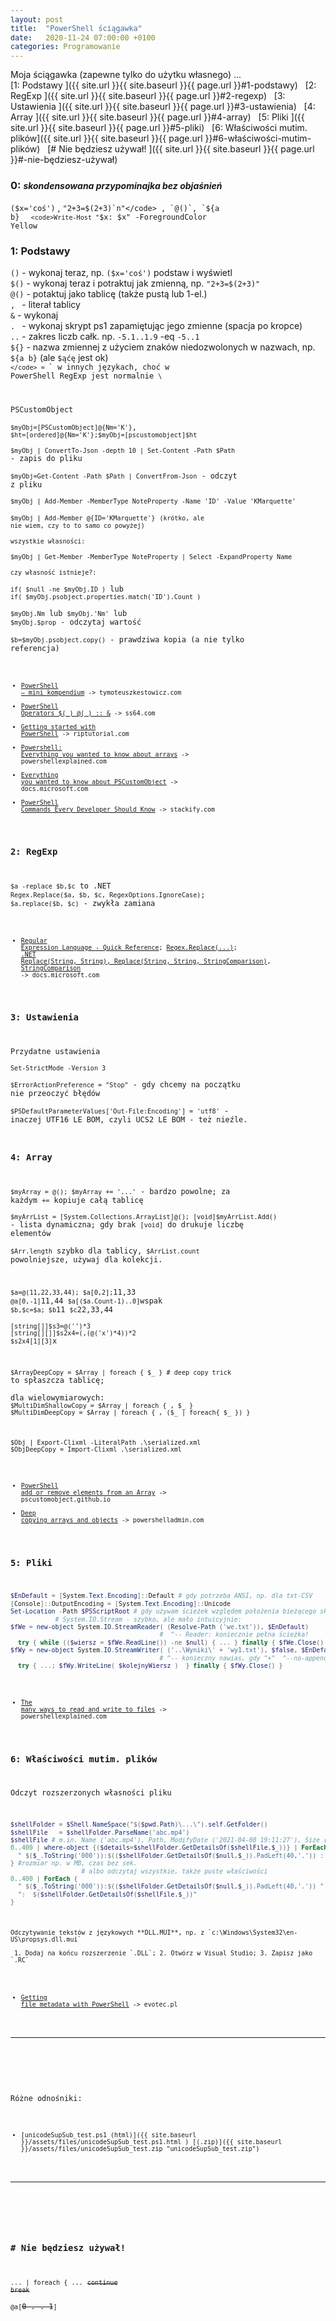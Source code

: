 ```yaml
---
layout: post
title:  "PowerShell ściągawka"
date:   2020-11-24 07:00:00 +0100
categories: Programowanie
---
```


Moja ściągawka (zapewne tylko do użytku własnego) ...<br/>
[1: Podstawy                 ]({{ site.url }}{{ site.baseurl }}{{ page.url }}#1-podstawy) &nbsp; 
[2: RegExp                   ]({{ site.url }}{{ site.baseurl }}{{ page.url }}#2-regexp) &nbsp; 
[3: Ustawienia               ]({{ site.url }}{{ site.baseurl }}{{ page.url }}#3-ustawienia) &nbsp; 
[4: Array                    ]({{ site.url }}{{ site.baseurl }}{{ page.url }}#4-array) &nbsp; 
[5: Pliki                    ]({{ site.url }}{{ site.baseurl }}{{ page.url }}#5-pliki) &nbsp; 
[6: Właściwości mutim. plików]({{ site.url }}{{ site.baseurl }}{{ page.url }}#6-właściwości-mutim-plików) &nbsp; 
[# Nie będziesz używał!      ]({{ site.url }}{{ site.baseurl }}{{ page.url }}#-nie-będziesz-używał) &nbsp; 


### 0: <small> *skondensowana przypominajka bez objaśnień* </small>

`($x='coś')` , <code>"2+3=$(2+3)`n"</code> , `@()`, `${a b}`  
<code>Write-Host "`$x: $x" -ForegroundColor Yellow</code>


### 1: Podstawy

`()` - wykonaj teraz, np. `($x='coś')` podstaw i wyświetl  
`$()` - wykonaj teraz i potraktuj jak zmienną, np. `"2+3=$(2+3)"`  
`@()` - potaktuj jako tablicę (także pustą lub 1-el.)  
`, `  - literał tablicy  
`&` - wykonaj  
`. `  - wykonaj skrypt ps1 zapamiętując jego zmienne (spacja po kropce)  
`..` - zakres liczb całk. np. `-5.1..1.9` -eq `-5..1`  
`${}` - nazwa zmiennej z użyciem znaków niedozwolonych w nazwach, np. `${a b}` (ale `$ąćę` jest ok)  
<code>`</code> = `\` w innych językach, choć w PowerShell RegExp jest normalnie `\`

PSCustomObject  
`$myObj=[PSCustomObject]@{Nm='K'}`, `$ht=[ordered]@{Nm='K'};$myObj=[pscustomobject]$ht`  
`$myObj | ConvertTo-Json -depth 10 | Set-Content -Path $Path` - zapis do pliku  
`$myObj=Get-Content -Path $Path | ConvertFrom-Json` - odczyt z pliku  
`$myObj | Add-Member -MemberType NoteProperty -Name 'ID' -Value 'KMarquette'`  
`$myObj | Add-Member @{ID='KMarquette'}` <small>(krótko, ale nie wiem, czy to to samo co powyżej)</small>  
<small>wszystkie własności:</small>  
`$myObj | Get-Member -MemberType NoteProperty | Select -ExpandProperty Name`  
<small>czy własność istnieje?:</small>  
`if( $null -ne $myObj.ID )` lub `if( $myObj.psobject.properties.match('ID').Count )`  
`$myObj.Nm` lub `$myObj.'Nm'` lub `$myObj.$prop` - odczytaj wartość  
`$b=$myObj.psobject.copy()` - prawdziwa kopia (a nie tylko referencja)  

* [PowerShell – mini kompendium](http://tymoteuszkestowicz.com/2013/11/powershell-mini-kompendium/)  -> tymoteuszkestowicz.com
* [PowerShell Operators $( ) @( ) :: &](https://ss64.com/ps/syntax-operators.html)  -> ss64.com
* [Getting started with PowerShell](https://riptutorial.com/powershell)  -> riptutorial.com
* [Powershell: Everything you wanted to know about arrays](https://powershellexplained.com/2018-10-15-Powershell-arrays-Everything-you-wanted-to-know/)  -> powershellexplained.com
* [Everything you wanted to know about PSCustomObject](https://docs.microsoft.com/en-us/powershell/scripting/learn/deep-dives/everything-about-pscustomobject?view=powershell-5.1)  -> docs.microsoft.com
* [PowerShell Commands Every Developer Should Know](https://stackify.com/powershell-commands-every-developer-should-know/)  -> stackify.com


### 2: RegExp

`$a -replace $b,$c` to .NET `Regex.Replace($a, $b, $c, RegexOptions.IgnoreCase)`; `$a.replace($b, $c)` - zwykła zamiana  

* [Regular Expression Language - Quick Reference](https://docs.microsoft.com/pl-pl/dotnet/standard/base-types/regular-expression-language-quick-reference); [Regex.Replace(...)](https://docs.microsoft.com/en-us/dotnet/api/system.text.regularexpressions.regex.replace?view=net-5.0); [.NET Replace(String, String), Replace(String, String, StringComparison)](https://docs.microsoft.com/en-us/dotnet/api/system.string.replace?redirectedfrom=MSDN&view=net-5.0#System_String_Replace_System_String_System_String_), [StringComparison](https://docs.microsoft.com/en-us/dotnet/api/system.stringcomparison?view=net-5.0)  -> docs.microsoft.com

### 3: Ustawienia

Przydatne ustawienia  
`Set-StrictMode -Version 3`  
`$ErrorActionPreference = "Stop"` - gdy chcemy na początku nie przeoczyć błędów  
`$PSDefaultParameterValues['Out-File:Encoding'] = 'utf8'` - inaczej UTF16 LE BOM, czyli UCS2 LE BOM - też nieźle.  

### 4: Array 

`$myArray = @(); $myArray += '...'` - bardzo powolne; za każdym `+=` kopiuje całą tablicę  
`$myArrList = [System.Collections.ArrayList]@(); [void]$myArrList.Add()` - lista dynamiczna; gdy brak `[void]` do drukuje liczbę elementów  
`$Arr.length` szybko dla tablicy, `$ArrList.count` powolniejsze, używaj dla kolekcji.

`$a=@(11,22,33,44); $a[0,2];`11,33 `@a[0,-1]`11,44 `$a[($a.Count-1)..0]`wspak `$b,$c=$a; $b`11 `$c`22,33,44  
`[string[]]$s3=@('')*3` `[string[][]]$s2x4=(,(@('x')*4))*2` `$s2x4[1][3]`x  

`$ArrayDeepCopy = $Array | foreach { $_ } # deep copy trick` to spłaszcza tablicę;  
dla wielowymiarowych: `$MultiDimShallowCopy = $Array | foreach { , $_ }`  `$MultiDimDeepCopy = $Array | foreach { , ($_ | foreach{ $_ }) }`

`$Obj | Export-Clixml -LiteralPath .\serialized.xml` `$ObjDeepCopy = Import-Clixml .\serialized.xml`  


* [PowerShell add or remove elements from an Array](https://pscustomobject.github.io/powershell/Add-Remove-Items-From-Array/) -> pscustomobject.github.io
* [Deep copying arrays and objects](https://www.powershelladmin.com/wiki/Deep_copying_arrays_and_objects_in_PowerShell) -> powershelladmin.com


### 5: Pliki

````powershell
$EnDefault = [System.Text.Encoding]::Default # gdy potrzeba ANSI, np. dla txt-CSV
[Console]::OutputEncoding = [System.Text.Encoding]::Unicode
Set-Location -Path $PSScriptRoot # gdy używam ścieżek względem położenia bieżącego skryptu
            # System.IO.Stream - szybko, ale mało intuicyjnie:
$fWe = new-object System.IO.StreamReader( (Resolve-Path ('we.txt')), $EnDefault) 
                                        #  ^-- Reader: koniecznie pełna ścieżka!
  try { while (($wiersz = $fWe.ReadLine()) -ne $null) { ... } finally { $fWe.Close() }
$fWy = new-object System.IO.StreamWriter( ('..\Wyniki\' + 'wy1.txt'), $false, $EnDefault) 
                                        # ^-- konieczny nawias, gdy "+"  ^--no-append
  try { ...; $fWy.WriteLine( $kolejnyWiersz )  } finally { $fWy.Close() }
````

* [The many ways to read and write to files](https://powershellexplained.com/2017-03-18-Powershell-reading-and-saving-data-to-files/)  -> powershellexplained.com


### 6: Właściwości mutim. plików

Odczyt rozszerzonych własności pliku  
````powershell
$shellFolder = $Shell.NameSpace("$($pwd.Path)\...\").self.GetFolder()
$shellFile   = $shellFolder.ParseName('abc.mp4')
$shellFile # m.in. Name ('abc.mp4'), Path, ModifyDate ('2021-04-08 19:11:27'), Size (bajty)
0..400 | where-object {($details=$shellFolder.GetDetailsOf($shellFile,$_))} | ForEach {
  " $($_.ToString('000')):$(($shellFolder.GetDetailsOf($null,$_)).PadLeft(40,'.')) : $details"
} #rozmiar np. w MB, czas bez sek.
                   # albo odczytaj wszystkie, także puste właściwości
0..400 | ForEach {
  " $($_.ToString('000')):$(($shellFolder.GetDetailsOf($null,$_)).PadLeft(40,'.')) " +
  ":  $($shellFolder.GetDetailsOf($shellFile,$_))"
}
````

<small>
Odczytywanie tekstów z językowych **DLL.MUI**, np. z `c:\Windows\System32\en-US\propsys.dll.mui` 
<br> 1. Dodaj na końcu rozszerzenie `.DLL`; 2. Otwórz w Visual Studio; 3. Zapisz jako `.RC`
</small>

* [Getting file metadata with PowerShell](https://evotec.pl/getting-file-metadata-with-powershell-similar-to-what-windows-explorer-provides/) -> evotec.pl



- - - - - -

&nbsp;

Różne odnośniki:

* [unicodeSupSub_test.ps1 (html)]({{ site.baseurl }}/assets/files/unicodeSupSub_test.ps1.html ) [(.zip)]({{ site.baseurl }}/assets/files/unicodeSupSub_test.zip "unicodeSupSub_test.zip") 


- - - - - -

&nbsp;

### # Nie będziesz używał!


`... | foreach { ...` ~~`continue`~~ ~~`break`~~  
`@a[`~~0 . .-1~~`]`



<style> 
  pre code {font-size: smaller;} 
  h3 small em {font-size: 14px;} 
  ul {font-size: smaller;} 
</style>


